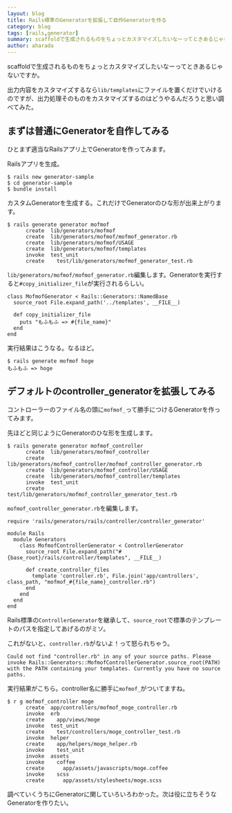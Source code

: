 ```yaml
---
layout: blog
title: Rails標準のGeneratorを拡張して自作Generatorを作る
category: blog
tags: [rails,generator]  
summary: scaffoldで生成されるものをちょっとカスタマイズしたいなーってときあるじゃないですか。
author: aharada
---
```


scaffoldで生成されるものをちょっとカスタマイズしたいなーってときあるじゃないですか。

出力内容をカスタマイズするなら`lib/templates`にファイルを置くだけでいけるのですが、出力処理そのものをカスタマイズするのはどうやるんだろうと思い調べてみた。

## まずは普通にGeneratorを自作してみる

ひとまず適当なRailsアプリ上でGeneratorを作ってみます。

Railsアプリを生成。

```
$ rails new generator-sample
$ cd generator-sample
$ bundle install
```

カスタムGeneratorを生成する。これだけでGeneratorのひな形が出来上がります。

```
$ rails generate generator mofmof
      create  lib/generators/mofmof
      create  lib/generators/mofmof/mofmof_generator.rb
      create  lib/generators/mofmof/USAGE
      create  lib/generators/mofmof/templates
      invoke  test_unit
      create    test/lib/generators/mofmof_generator_test.rb
```

`lib/generators/mofmof/mofmof_generator.rb`編集します。Generatorを実行すると`#copy_initializer_file`が実行されるらしい。

```
class MofmofGenerator < Rails::Generators::NamedBase
  source_root File.expand_path('../templates', __FILE__)

  def copy_initializer_file
    puts "もふもふ => #{file_name}"
  end
end
```

実行結果はこうなる。なるほど。

```
$ rails generate mofmof hoge
もふもふ => hoge
```

## デフォルトのcontroller_generatorを拡張してみる

コントローラーのファイル名の頭に`mofmof_`って勝手につけるGeneratorを作ってみます。

先ほどと同じようにGeneratorのひな形を生成します。

```
$ rails generate generator mofmof_controller
      create  lib/generators/mofmof_controller
      create  lib/generators/mofmof_controller/mofmof_controller_generator.rb
      create  lib/generators/mofmof_controller/USAGE
      create  lib/generators/mofmof_controller/templates
      invoke  test_unit
      create    test/lib/generators/mofmof_controller_generator_test.rb
```

`mofmof_controller_generator.rb`を編集します。

```
require 'rails/generators/rails/controller/controller_generator'

module Rails
  module Generators
    class MofmofControllerGenerator < ControllerGenerator
      source_root File.expand_path("#{base_root}/rails/controller/templates", __FILE__)

      def create_controller_files
        template 'controller.rb', File.join('app/controllers', class_path, "mofmof_#{file_name}_controller.rb")
      end
    end
  end
end
```

Rails標準の`ControllerGenerator`を継承して、`source_root`で標準のテンプレートのパスを指定してあげるのがミソ。

これがないと、`controller.rb`がないよ！って怒られちゃう。

```
Could not find "controller.rb" in any of your source paths. Please invoke Rails::Generators::MofmofControllerGenerator.source_root(PATH) with the PATH containing your templates. Currently you have no source paths.
```

実行結果がこちら。controller名に勝手に`mofmof_`がついてますね。

```
$ r g mofmof_controller moge
      create  app/controllers/mofmof_moge_controller.rb
      invoke  erb
      create    app/views/moge
      invoke  test_unit
      create    test/controllers/moge_controller_test.rb
      invoke  helper
      create    app/helpers/moge_helper.rb
      invoke    test_unit
      invoke  assets
      invoke    coffee
      create      app/assets/javascripts/moge.coffee
      invoke    scss
      create      app/assets/stylesheets/moge.scss
```

調べていくうちにGeneratorに関していろいろわかった。次は役に立ちそうなGeneratorを作りたい。
